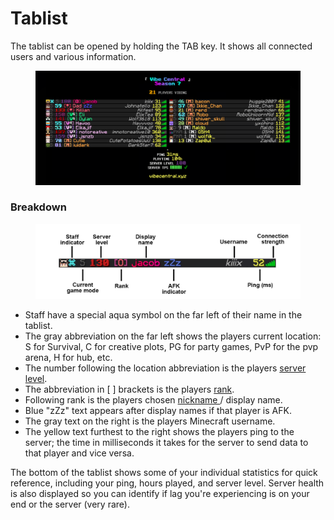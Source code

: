 # Tablist

The tablist can be opened by holding the TAB key. It shows all connected users and various information.

<figure><img src="../../.gitbook/assets/Screenshot 2024-06-08 173926.png" alt=""><figcaption></figcaption></figure>

### Breakdown

<figure><img src="../../.gitbook/assets/tab key.png" alt=""><figcaption></figcaption></figure>

* Staff have a special aqua symbol on the far left of their name in the tablist.
* The gray abbreviation on the far left shows the players current location: S for Survival, C for creative plots, PG for party games, PvP for the pvp arena, H for hub, etc.
* The number following the location abbreviation is the players [server level](../leveling.md).
* The abbreviation in \[ ] brackets is the players [rank](../ranks.md).
* Following rank is the players chosen [nickname ](../profile-and-customization/nicknames.md)/ display name.
* Blue "zZz" text appears after display names if that player is AFK.
* The gray text on the right is the players Minecraft username.
* The yellow text furthest to the right shows the players ping to the server; the time in milliseconds it takes for the server to send data to that player and vice versa.

The bottom of the tablist shows some of your individual statistics for quick reference, including your ping, hours played, and server level. Server health is also displayed so you can identify if lag you're experiencing is on your end or the server (very rare).
